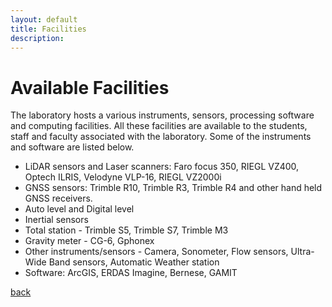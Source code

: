 ```yaml
---
layout: default
title: Facilities
description:
---
```


# Available Facilities
The laboratory hosts a various instruments, sensors, processing software and computing facilities. All these facilities are available to the students, staff and faculty associated with the laboratory. Some of the instruments and software are listed below.
* LiDAR sensors and Laser scanners: Faro focus 350, RIEGL VZ400, Optech ILRIS, Velodyne VLP-16, RIEGL VZ2000i
* GNSS sensors: Trimble R10, Trimble R3, Trimble R4 and other hand held GNSS receivers.
* Auto level and Digital level
* Inertial sensors
* Total station - Trimble S5, Trimble S7, Trimble M3
* Gravity meter - CG-6, Gphonex
* Other instruments/sensors - Camera, Sonometer, Flow sensors, Ultra-Wide Band sensors, Automatic Weather station
* Software: ArcGIS, ERDAS Imagine, Bernese, GAMIT

[back](./)
